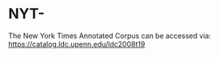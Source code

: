 # NYT-
The New York Times Annotated Corpus can be accessed via: https://catalog.ldc.upenn.edu/ldc2008t19
